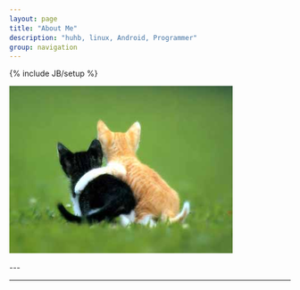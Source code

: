```yaml
---
layout: page
title: "About Me"
description: "huhb, linux, Android, Programmer"
group: navigation
---
```

{% include JB/setup %}

![avatar](/assets/image/profile/huhb.jpg)

<div style="line-height: 30px;">

</div>
---

---


